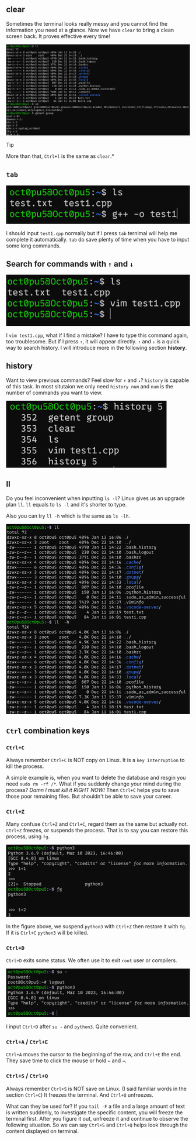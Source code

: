 ## clear
Sometimes the terminal looks really messy and you cannot find the information you need at a glance. Now we have `clear` to bring a clean screen back. It proves effective every time!

![](/assets/Linux/1.7%20Tricks%20for%20a%20real%20Linuxer/1.png)

>[!TIP] 
>More than that, `Ctrl+l` is the same as `clear`.*

##  `tab`
![](/assets/Linux/1.7%20Tricks%20for%20a%20real%20Linuxer/2.png)

I should input `test1.cpp` normally but if I press `tab` ternimal will help me complete it automatically. `tab` do save plenty of time when you have to input some long commands.

## Search for commands with `↑` and `↓`
![](/assets/Linux/1.7%20Tricks%20for%20a%20real%20Linuxer/3.png)

I `vim test1.cpp`, what if I find a mistake? I have to type this command again, too troublesome. But if I press `↑`, it will appear directly. `↑` and `↓` is a quick way to search history. I will introduce more in the following section **history**.

## history
Want to view previous commands? Feel slow for `↑` and `↓`? `history` is capable of this task. In most situtaion we only need `history num` and `num` is the number of commands you want to view.

![](/assets/Linux/1.7%20Tricks%20for%20a%20real%20Linuxer/4.png)

## ll
Do you feel inconvenient when inputting  `ls -l`?  Linux gives us an upgrade plan `ll`. `ll` equals to `ls -l` and it's shorter to type.

Also you can try `ll -h` which is the same as `ls -lh`.

![](/assets/Linux/1.7%20Tricks%20for%20a%20real%20Linuxer/5.png)

## `Ctrl` combination keys
### `Ctrl+C`
Always remember `Ctrl+C` is NOT copy on Linux. It is a `key interruption` to kill the process. 

A simple example is, when you want to delete the database and resgin you need `sudo rm -rf /*`. What if you suddenly change your mind during the process? *Damn I must kill it RIGHT NOW!* Then `Ctrl+C` helps you to save those poor remaining files. But shouldn't be able to save your career.

### `Ctrl+Z`
Many confuse `Ctrl+Z` and `Ctrl+C`, regard them as the same but actually not. `Ctrl+Z` freezes, or suspends the process. That is to say you can restore this process, using `fg`.

![](/assets/Linux/1.7%20Tricks%20for%20a%20real%20Linuxer/6.png)

In the figure above, we suspend  `python3` with `Ctrl+Z` then restore it with `fg`. If it is `Ctrl+C` `python3` will be killed.


### `Ctrl+D`
`Ctrl+D` exits some status. We often use it to exit `root` user or compilers.

![](/assets/Linux/1.7%20Tricks%20for%20a%20real%20Linuxer/7.png)

I input `Ctrl+D` after `su -` and `python3`. Quite convenient.

### `Ctrl+A` / `Ctrl+E`
`Ctrl+A` moves the cursor to the beginning of the row, and  `Ctrl+E` the end. They save time to click the mouse or hold `←` and `→`.

### `Ctrl+S` /  `Ctrl+Q`
Always remember `Ctrl+S` is NOT save on Linux. (I said familiar words in the section `Ctrl+C`)  It freezes the terminal. And `Ctrl+Q` unfreezes.

What can they be used for? If you `tail -F` a file and a large amount of text is written suddenly, to investigate the specific content, you will freeze the terminal first. After you figure it out, unfreeze it and continue to observe the following situation. So we can say `Ctrl+S` and  `Ctrl+Q` helps look through the content displayed on terminal.
